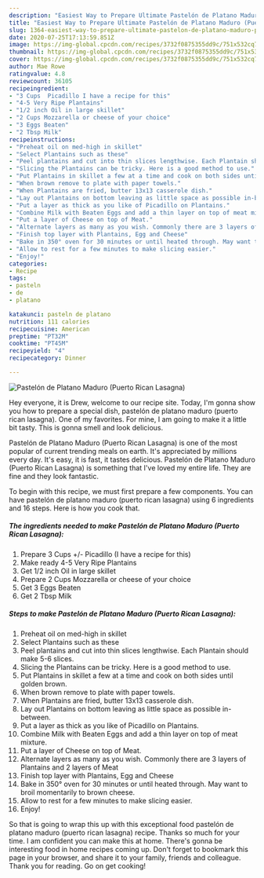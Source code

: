 ```yaml
---
description: "Easiest Way to Prepare Ultimate Pastelón de Platano Maduro (Puerto Rican Lasagna)"
title: "Easiest Way to Prepare Ultimate Pastelón de Platano Maduro (Puerto Rican Lasagna)"
slug: 1364-easiest-way-to-prepare-ultimate-pastelon-de-platano-maduro-puerto-rican-lasagna
date: 2020-07-25T17:13:59.851Z
image: https://img-global.cpcdn.com/recipes/3732f0875355dd9c/751x532cq70/pastelon-de-platano-maduro-puerto-rican-lasagna-recipe-main-photo.jpg
thumbnail: https://img-global.cpcdn.com/recipes/3732f0875355dd9c/751x532cq70/pastelon-de-platano-maduro-puerto-rican-lasagna-recipe-main-photo.jpg
cover: https://img-global.cpcdn.com/recipes/3732f0875355dd9c/751x532cq70/pastelon-de-platano-maduro-puerto-rican-lasagna-recipe-main-photo.jpg
author: Mae Rowe
ratingvalue: 4.8
reviewcount: 36105
recipeingredient:
- "3 Cups  Picadillo I have a recipe for this"
- "4-5 Very Ripe Plantains"
- "1/2 inch Oil in large skillet"
- "2 Cups Mozzarella or cheese of your choice"
- "3 Eggs Beaten"
- "2 Tbsp Milk"
recipeinstructions:
- "Preheat oil on med-high in skillet"
- "Select Plantains such as these"
- "Peel plantains and cut into thin slices lengthwise. Each Plantain should make 5-6 slices."
- "Slicing the Plantains can be tricky. Here is a good method to use."
- "Put Plantains in skillet a few at a time and cook on both sides until golden brown."
- "When brown remove to plate with paper towels."
- "When Plantains are fried, butter 13x13 casserole dish."
- "Lay out Plantains on bottom leaving as little space as possible in-between."
- "Put a layer as thick as you like of Picadillo on Plantains."
- "Combine Milk with Beaten Eggs and add a thin layer on top of meat mixture."
- "Put a layer of Cheese on top of Meat."
- "Alternate layers as many as you wish. Commonly there are 3 layers of Plantains and 2 layers of Meat"
- "Finish top layer with Plantains, Egg and Cheese"
- "Bake in 350° oven for 30 minutes or until heated through. May want to broil momentarily to brown cheese."
- "Allow to rest for a few minutes to make slicing easier."
- "Enjoy!"
categories:
- Recipe
tags:
- pasteln
- de
- platano

katakunci: pasteln de platano 
nutrition: 111 calories
recipecuisine: American
preptime: "PT32M"
cooktime: "PT45M"
recipeyield: "4"
recipecategory: Dinner

---
```



![Pastelón de Platano Maduro (Puerto Rican Lasagna)](https://img-global.cpcdn.com/recipes/3732f0875355dd9c/751x532cq70/pastelon-de-platano-maduro-puerto-rican-lasagna-recipe-main-photo.jpg)

Hey everyone, it is Drew, welcome to our recipe site. Today, I'm gonna show you how to prepare a special dish, pastelón de platano maduro (puerto rican lasagna). One of my favorites. For mine, I am going to make it a little bit tasty. This is gonna smell and look delicious.



Pastelón de Platano Maduro (Puerto Rican Lasagna) is one of the most popular of current trending meals on earth. It's appreciated by millions every day. It's easy, it is fast, it tastes delicious. Pastelón de Platano Maduro (Puerto Rican Lasagna) is something that I've loved my entire life. They are fine and they look fantastic.


To begin with this recipe, we must first prepare a few components. You can have pastelón de platano maduro (puerto rican lasagna) using 6 ingredients and 16 steps. Here is how you cook that.

<!--inarticleads1-->

##### The ingredients needed to make Pastelón de Platano Maduro (Puerto Rican Lasagna):

1. Prepare 3 Cups +/- Picadillo (I have a recipe for this)
1. Make ready 4-5 Very Ripe Plantains
1. Get 1/2 inch Oil in large skillet
1. Prepare 2 Cups Mozzarella or cheese of your choice
1. Get 3 Eggs Beaten
1. Get 2 Tbsp Milk




<!--inarticleads2-->

##### Steps to make Pastelón de Platano Maduro (Puerto Rican Lasagna):

1. Preheat oil on med-high in skillet
1. Select Plantains such as these
1. Peel plantains and cut into thin slices lengthwise. Each Plantain should make 5-6 slices.
1. Slicing the Plantains can be tricky. Here is a good method to use.
1. Put Plantains in skillet a few at a time and cook on both sides until golden brown.
1. When brown remove to plate with paper towels.
1. When Plantains are fried, butter 13x13 casserole dish.
1. Lay out Plantains on bottom leaving as little space as possible in-between.
1. Put a layer as thick as you like of Picadillo on Plantains.
1. Combine Milk with Beaten Eggs and add a thin layer on top of meat mixture.
1. Put a layer of Cheese on top of Meat.
1. Alternate layers as many as you wish. Commonly there are 3 layers of Plantains and 2 layers of Meat
1. Finish top layer with Plantains, Egg and Cheese
1. Bake in 350° oven for 30 minutes or until heated through. May want to broil momentarily to brown cheese.
1. Allow to rest for a few minutes to make slicing easier.
1. Enjoy!




So that is going to wrap this up with this exceptional food pastelón de platano maduro (puerto rican lasagna) recipe. Thanks so much for your time. I am confident you can make this at home. There's gonna be interesting food in home recipes coming up. Don't forget to bookmark this page in your browser, and share it to your family, friends and colleague. Thank you for reading. Go on get cooking!
